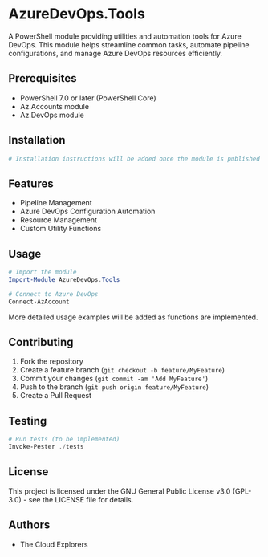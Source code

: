 # AzureDevOps.Tools

A PowerShell module providing utilities and automation tools for Azure DevOps. This module helps streamline common tasks, automate pipeline configurations, and manage Azure DevOps resources efficiently.

## Prerequisites

- PowerShell 7.0 or later (PowerShell Core)
- Az.Accounts module
- Az.DevOps module

## Installation

```powershell
# Installation instructions will be added once the module is published to PowerShell Gallery
```

## Features

- Pipeline Management
- Azure DevOps Configuration Automation
- Resource Management
- Custom Utility Functions

## Usage

```powershell
# Import the module
Import-Module AzureDevOps.Tools

# Connect to Azure DevOps
Connect-AzAccount
```

More detailed usage examples will be added as functions are implemented.

## Contributing

1. Fork the repository
2. Create a feature branch (`git checkout -b feature/MyFeature`)
3. Commit your changes (`git commit -am 'Add MyFeature'`)
4. Push to the branch (`git push origin feature/MyFeature`)
5. Create a Pull Request

## Testing

```powershell
# Run tests (to be implemented)
Invoke-Pester ./tests
```

## License

This project is licensed under the GNU General Public License v3.0 (GPL-3.0) - see the LICENSE file for details.

## Authors

- The Cloud Explorers

